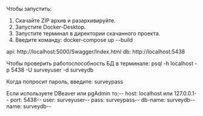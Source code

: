 Чтобы запустить:
1. Скачайте ZIP архив и разархивируйте.
2. Запустите Docker-Desktop.
3. Запустите терминал в директории скачанного проекта.
4. Введите команду: docker-compose up --build

api: http://localhost:5000/Swagger/Index.html
db: http://localhost:5438

Чтобы проверить работоспособность БД в терминале: psql -h localhost -p 5438 -U surveyuser -d surveydb

Когда попросит пароль, введите: surveypass


Если используете DBeaver или pgAdmin то:--
host: localhost или 127.0.0.1--
port: 5438--
user: surveyuser--
pass: surveypass--
db-name: surveydb--
name: surveydb--

